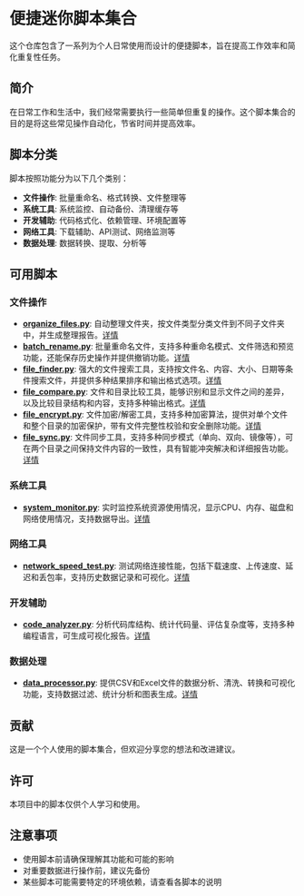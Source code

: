 # 便捷迷你脚本集合

这个仓库包含了一系列为个人日常使用而设计的便捷脚本，旨在提高工作效率和简化重复性任务。

## 简介

在日常工作和生活中，我们经常需要执行一些简单但重复的操作。这个脚本集合的目的是将这些常见操作自动化，节省时间并提高效率。

## 脚本分类

脚本按照功能分为以下几个类别：

- **文件操作**: 批量重命名、格式转换、文件整理等
- **系统工具**: 系统监控、自动备份、清理缓存等
- **开发辅助**: 代码格式化、依赖管理、环境配置等
- **网络工具**: 下载辅助、API测试、网络监测等
- **数据处理**: 数据转换、提取、分析等

## 可用脚本

### 文件操作

- **[organize_files.py](file_operations/organize_files.py)**: 自动整理文件夹，按文件类型分类文件到不同子文件夹中，并生成整理报告。[详情](file_operations/README.md)
- **[batch_rename.py](file_operations/batch_rename.py)**: 批量重命名文件，支持多种重命名模式、文件筛选和预览功能，还能保存历史操作并提供撤销功能。[详情](file_operations/README.md)
- **[file_finder.py](file_operations/file_finder.py)**: 强大的文件搜索工具，支持按文件名、内容、大小、日期等条件搜索文件，并提供多种结果排序和输出格式选项。[详情](file_operations/README.md)
- **[file_compare.py](file_operations/file_compare.py)**: 文件和目录比较工具，能够识别和显示文件之间的差异，以及比较目录结构和内容，支持多种输出格式。[详情](file_operations/README.md)
- **[file_encrypt.py](file_operations/file_encrypt.py)**: 文件加密/解密工具，支持多种加密算法，提供对单个文件和整个目录的加密保护，带有文件完整性校验和安全删除功能。[详情](file_operations/README.md)
- **[file_sync.py](file_operations/file_sync.py)**: 文件同步工具，支持多种同步模式（单向、双向、镜像等），可在两个目录之间保持文件内容的一致性，具有智能冲突解决和详细报告功能。[详情](file_operations/README.md)

### 系统工具

- **[system_monitor.py](system_tools/system_monitor.py)**: 实时监控系统资源使用情况，显示CPU、内存、磁盘和网络使用情况，支持数据导出。[详情](system_tools/README.md)

### 网络工具

- **[network_speed_test.py](network_tools/network_speed_test.py)**: 测试网络连接性能，包括下载速度、上传速度、延迟和丢包率，支持历史数据记录和可视化。[详情](network_tools/README.md)

### 开发辅助

- **[code_analyzer.py](dev_tools/code_analyzer.py)**: 分析代码库结构、统计代码量、评估复杂度等，支持多种编程语言，可生成可视化报告。[详情](dev_tools/README.md)

### 数据处理

- **[data_processor.py](data_tools/data_processor.py)**: 提供CSV和Excel文件的数据分析、清洗、转换和可视化功能，支持数据过滤、统计分析和图表生成。[详情](data_tools/README.md)

## 贡献

这是一个个人使用的脚本集合，但欢迎分享您的想法和改进建议。

## 许可

本项目中的脚本仅供个人学习和使用。

## 注意事项

- 使用脚本前请确保理解其功能和可能的影响
- 对重要数据进行操作前，建议先备份
- 某些脚本可能需要特定的环境依赖，请查看各脚本的说明
